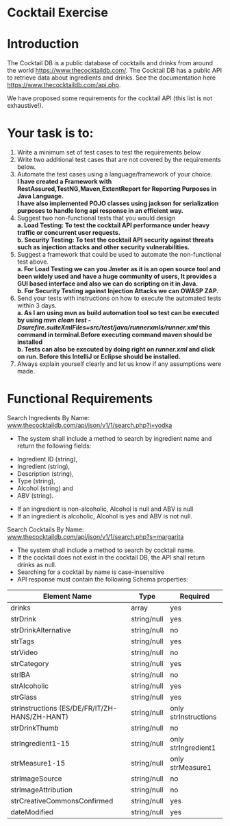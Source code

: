 # Cocktail Exercise

# Introduction 

The Cocktail DB is a public database of cocktails and drinks from around the world https://www.thecocktaildb.com/. 
The Cocktail DB has a public API to retrieve data about ingredients and drinks. See the documentation here https://www.thecocktaildb.com/api.php.

We have proposed some requirements for the cocktail API (this list is not exhaustive!).

# Your task is to:
1.	Write a minimum set of test cases to test the requirements below
2.	Write two additional test cases that are not covered by the requirements below.
3.	Automate the test cases using a language/framework of your choice.<br/>
    **I have created a Framework with RestAssured,TestNG,Maven,ExtentReport for Reporting Purposes in Java Language.<br/>
    I have also implemented POJO classes using jackson for serialization purposes to handle long api response in an efficient way.**
4.	Suggest two non-functional tests that you would design<br/>
      **a. Load Testing: To test the cocktail API performance under heavy traffic or concurrent user requests.<br/>
      b. Security Testing: To test the cocktail API security against threats such as injection attacks and other security vulnerabilities.<br/>**
5.	Suggest a framework that could be used to automate the non-functional test above.<br/>
    **a. For Load Testing we can you Jmeter as it is an open source tool and been widely used and have a huge community of users, It provides a GUI based interface and also we can do scripting on it in Java.<br/>
    b. For Security Testing against Injection Attacks we can OWASP ZAP.**
6.	Send your tests with instructions on how to execute the automated tests within 3 days.<br/>
    **a. As I am using mvn as build automation tool so test can be executed by using _mvn clean test -Dsurefire.suiteXmlFiles=src/test/java/runnerxmls/runner.xml_ this command in terminal.Before executing command maven should be installed<br/>
    b. Tests can also be executed by doing right on _runner.xml_ and click on run. Before this IntelliJ or Eclipse should be installed.**
7.	Always explain yourself clearly and let us know if any assumptions were made.


# Functional Requirements
Search Ingredients By Name: www.thecocktaildb.com/api/json/v1/1/search.php?i=vodka

* The system shall include a method to search by ingredient name and return the following fields: 
- Ingredient ID (string),
- Ingredient (string), 
- Description (string),
- Type (string), 
- Alcohol (string) and 
- ABV (string). 
* If an ingredient is non-alcoholic, Alcohol is null and ABV is null
* If an ingredient is alcoholic, Alcohol is yes and ABV is not null. 

Search Cocktails By Name: www.thecocktaildb.com/api/json/v1/1/search.php?s=margarita

*	The system shall include a method to search by cocktail name. 
*	If the cocktail does not exist in the cocktail DB, the API shall return drinks as null. 
*	Searching for a cocktail by name is case-insensitive
* API response must contain the following Schema properties:

|Element Name|Type|Required|
|------------|----|--------|
|drinks      |array  |yes|
|strDrink|string/null|	yes|
|strDrinkAlternative|string/null|	no|
|strTags|string/null|	yes|
|strVideo|string/null|	no|
|strCategory|string/null|	yes|
|strIBA|string/null|	no|
|strAlcoholic|string/null|	yes|
|strGlass|string/null|	yes
|strInstructions (ES/DE/FR/IT/ZH-HANS/ZH-HANT)	|string/null|	only strInstructions|
|strDrinkThumb|string/null|	no|
|strIngredient1-15|string/null|	only strIngredient1|
|strMeasure1-15	|string/null|	only strMeasure1|
|strImageSource|string/null|	no|
|strImageAttribution|string/null|	no|
|strCreativeCommonsConfirmed|string/null|	yes|
|dateModified|string/null|	yes|
